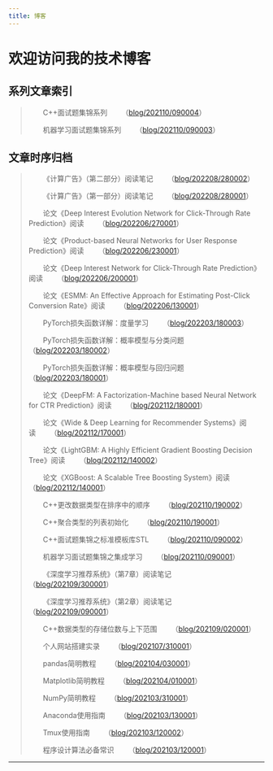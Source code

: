 ```yaml
---
title: 博客
---
```


# 欢迎访问我的技术博客

<script type="text/javascript" src="/include/head.js"></script>

## 系列文章索引

> &emsp;&emsp;C++面试题集锦系列&emsp;&emsp;（<a href="https://www.dywan.xyz/blog/202110/090004">blog/202110/090004</a>）
> 
> &emsp;&emsp;机器学习面试题集锦系列&emsp;&emsp;（<a href="https://www.dywan.xyz/blog/202110/090003">blog/202110/090003</a>）

## 文章时序归档

> &emsp;&emsp;《计算广告》（第二部分）阅读笔记&emsp;&emsp;（<a href="https://www.dywan.xyz/blog/202208/280002">blog/202208/280002</a>）
> 
> &emsp;&emsp;《计算广告》（第一部分）阅读笔记&emsp;&emsp;（<a href="https://www.dywan.xyz/blog/202208/280001">blog/202208/280001</a>）
> 
> &emsp;&emsp;论文《Deep Interest Evolution Network for Click-Through Rate Prediction》阅读&emsp;&emsp;（<a href="https://www.dywan.xyz/blog/202206/270001">blog/202206/270001</a>）
> 
> &emsp;&emsp;论文《Product-based Neural Networks for User Response Prediction》阅读&emsp;&emsp;（<a href="https://www.dywan.xyz/blog/202206/230001">blog/202206/230001</a>）
> 
> &emsp;&emsp;论文《Deep Interest Network for Click-Through Rate Prediction》阅读&emsp;&emsp;（<a href="https://www.dywan.xyz/blog/202206/200001">blog/202206/200001</a>）
> 
> &emsp;&emsp;论文《ESMM: An Effective Approach for Estimating Post-Click Conversion Rate》阅读&emsp;&emsp;（<a href="https://www.dywan.xyz/blog/202206/130001">blog/202206/130001</a>）
> 
> &emsp;&emsp;PyTorch损失函数详解：度量学习&emsp;&emsp;（<a href="https://www.dywan.xyz/blog/202203/180003">blog/202203/180003</a>）
> 
> &emsp;&emsp;PyTorch损失函数详解：概率模型与分类问题&emsp;&emsp;（<a href="https://www.dywan.xyz/blog/202203/180002">blog/202203/180002</a>）
> 
> &emsp;&emsp;PyTorch损失函数详解：概率模型与回归问题&emsp;&emsp;（<a href="https://www.dywan.xyz/blog/202203/180001">blog/202203/180001</a>）
> 
> &emsp;&emsp;论文《DeepFM: A Factorization-Machine based Neural Network for CTR Prediction》阅读&emsp;&emsp;（<a href="https://www.dywan.xyz/blog/202112/180001">blog/202112/180001</a>）
> 
> &emsp;&emsp;论文《Wide & Deep Learning for Recommender Systems》阅读&emsp;&emsp;（<a href="https://www.dywan.xyz/blog/202112/170001">blog/202112/170001</a>）
> 
> &emsp;&emsp;论文《LightGBM: A Highly Efficient Gradient Boosting
Decision Tree》阅读&emsp;&emsp;（<a href="https://www.dywan.xyz/blog/202112/140002">blog/202112/140002</a>）
> 
> &emsp;&emsp;论文《XGBoost: A Scalable Tree Boosting System》阅读&emsp;&emsp;（<a href="https://www.dywan.xyz/blog/202112/140001">blog/202112/140001</a>）
> 
> &emsp;&emsp;C++更改数据类型在排序中的顺序&emsp;&emsp;（<a href="https://www.dywan.xyz/blog/202110/190002">blog/202110/190002</a>）
> 
> &emsp;&emsp;C++聚合类型的列表初始化&emsp;&emsp;（<a href="https://www.dywan.xyz/blog/202110/190001">blog/202110/190001</a>）
> 
> &emsp;&emsp;C++面试题集锦之标准模板库STL&emsp;&emsp;（<a href="https://www.dywan.xyz/blog/202110/090002">blog/202110/090002</a>）
> 
> &emsp;&emsp;机器学习面试题集锦之集成学习&emsp;&emsp;（<a href="https://www.dywan.xyz/blog/202110/090001">blog/202110/090001</a>）
> 
> &emsp;&emsp;《深度学习推荐系统》（第7章）阅读笔记&emsp;&emsp;（<a href="https://www.dywan.xyz/blog/202109/300001">blog/202109/300001</a>）
> 
> &emsp;&emsp;《深度学习推荐系统》（第2章）阅读笔记&emsp;&emsp;（<a href="https://www.dywan.xyz/blog/202109/090001">blog/202109/090001</a>）
> 
> &emsp;&emsp;C++数据类型的存储位数与上下范围&emsp;&emsp;（<a href="https://www.dywan.xyz/blog/202109/020001">blog/202109/020001</a>）
> 
> &emsp;&emsp;个人网站搭建实录&emsp;&emsp;（<a href="https://www.dywan.xyz/blog/202107/310001">blog/202107/310001</a>）
> 
> &emsp;&emsp;pandas简明教程&emsp;&emsp;（<a href="https://www.dywan.xyz/blog/202104/030001">blog/202104/030001</a>）
> 
> &emsp;&emsp;Matplotlib简明教程&emsp;&emsp;（<a href="https://www.dywan.xyz/blog/202104/010001">blog/202104/010001</a>）
> 
> &emsp;&emsp;NumPy简明教程&emsp;&emsp;（<a href="https://www.dywan.xyz/blog/202103/310001">blog/202103/310001</a>）
> 
> &emsp;&emsp;Anaconda使用指南&emsp;&emsp;（<a href="https://www.dywan.xyz/blog/202103/130001">blog/202103/130001</a>）
> 
> &emsp;&emsp;Tmux使用指南&emsp;&emsp;（<a href="https://www.dywan.xyz/blog/202103/120002">blog/202103/120002</a>）
> 
> &emsp;&emsp;程序设计算法必备常识&emsp;&emsp;（<a href="https://www.dywan.xyz/blog/202103/120001">blog/202103/120001</a>）

---

<script type="text/javascript" src="/include/tail.js"></script>
